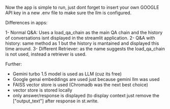 Now the app is simple to run, just dont forget to insert your own GOOGLE API key in a new .env file to make sure the llm is configured.

Differences in apps:

1- Normal Q&A: Uses a load_qa_chain as the main QA chain and the history of conversations isnt displayed in the streamlit application.
2- Q&A with history: same method as 1 but the history is mantained and displayed this time around.
3- Different Retriever: as the name suggests the load_qa_chain is not used, instead a retriever is used.

Further:
- Gemini turbo 1.5 model is used as LLM (cuz its free)
- Google genai embeddings are used just because gemini llm was used
- FAISS vector store is used (Chromadb was the next best choice)
- vector store is stored locally
- only answer/response is displayed (to display context just remove the ["output_text"] after response in st.write.
